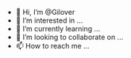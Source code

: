 - 👋 Hi, I’m @Gilover
- 👀 I’m interested in ...
- 🌱 I’m currently learning ...
- 💞️ I’m looking to collaborate on ...
- 📫 How to reach me ...

<!---
Gilover/Gilover is a ✨ special ✨ repository because its `README.md` (this file) appears on your GitHub profile.
You can click the Preview link to take a look at your changes.
--->
